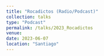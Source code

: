 ```yaml
---
title: "Rocadictos (Radio/Podcast)"
collection: talks
type: "Podcast"
permalink: /talks/2023_Rocadictos
venue: 
date: 2023-06-07
location: "Santiago"
---
```


[](Rocadictos.jpg)


